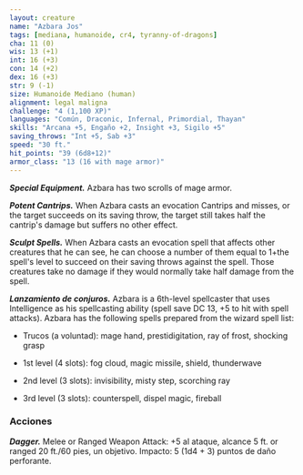 ```yaml
---
layout: creature
name: "Azbara Jos"
tags: [mediana, humanoide, cr4, tyranny-of-dragons]
cha: 11 (0)
wis: 13 (+1)
int: 16 (+3)
con: 14 (+2)
dex: 16 (+3)
str: 9 (-1)
size: Humanoide Mediano (human)
alignment: legal maligna
challenge: "4 (1,100 XP)"
languages: "Común, Draconic, Infernal, Primordial, Thayan"
skills: "Arcana +5, Engaño +2, Insight +3, Sigilo +5"
saving_throws: "Int +5, Sab +3"
speed: "30 ft."
hit_points: "39 (6d8+12)"
armor_class: "13 (16 with mage armor)"
---
```


***Special Equipment.*** Azbara has two scrolls of mage armor.

***Potent Cantrips.*** When Azbara casts an evocation Cantrips and misses, or the target succeeds on its saving throw, the target still takes half the cantrip's damage but suffers no other effect.

***Sculpt Spells.*** When Azbara casts an evocation spell that affects other creatures that he can see, he can choose a number of them equal to 1+the spell's level to succeed on their saving throws against the spell. Those creatures take no damage if they would normally take half damage from the spell.

***Lanzamiento de conjuros.*** Azbara is a 6th-level spellcaster that uses Intelligence as his spellcasting ability (spell save DC 13, +5 to hit with spell attacks). Azbara has the following spells prepared from the wizard spell list:

* Trucos (a voluntad): mage hand, prestidigitation, ray of frost, shocking grasp

* 1st level (4 slots): fog cloud, magic missile, shield, thunderwave

* 2nd level (3 slots): invisibility, misty step, scorching ray

* 3rd level (3 slots): counterspell, dispel magic, fireball

### Acciones

***Dagger.*** Melee or Ranged Weapon Attack: +5 al ataque, alcance 5 ft. or ranged 20 ft./60 pies, un objetivo. Impacto: 5 (1d4 + 3) puntos de daño perforante.